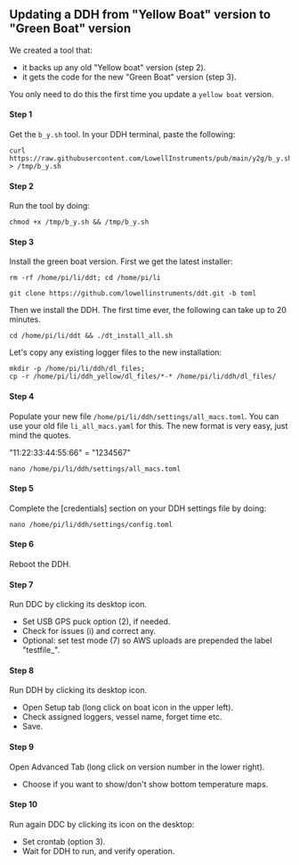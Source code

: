 ## Updating a DDH from "Yellow Boat" version to "Green Boat" version

We created a tool that:
- it backs up any old "Yellow boat" version (step 2).
- it gets the code for the new "Green Boat" version (step 3).

You only need to do this the first time you update a ``yellow boat`` version.

#### Step 1 
Get the ``b_y.sh`` tool. In your DDH terminal, paste the following:
```console
curl https://raw.githubusercontent.com/LowellInstruments/pub/main/y2g/b_y.sh > /tmp/b_y.sh
```

#### Step 2
Run the tool by doing:
```console  
chmod +x /tmp/b_y.sh && /tmp/b_y.sh
```

#### Step 3
Install the green boat version. First we get the latest installer:
```console
rm -rf /home/pi/li/ddt; cd /home/pi/li 
```
```console
git clone https://github.com/lowellinstruments/ddt.git -b toml
```
Then we install the DDH. The first time ever, the following can take up to 20 minutes.
```console
cd /home/pi/li/ddt && ./dt_install_all.sh
```
Let's copy any existing logger files to the new installation:
```console
mkdir -p /home/pi/li/ddh/dl_files;
cp -r /home/pi/li/ddh_yellow/dl_files/*-* /home/pi/li/ddh/dl_files/
```

#### Step 4
Populate your new file ``/home/pi/li/ddh/settings/all_macs.toml``.
You can use your old file ``li_all_macs.yaml`` for this.
The new format is very easy, just mind the quotes.
      
"11:22:33:44:55:66" = "1234567"
```console
nano /home/pi/li/ddh/settings/all_macs.toml
```

#### Step 5
Complete the [credentials] section on your DDH settings file by doing:
```console
nano /home/pi/li/ddh/settings/config.toml
```

#### Step 6
Reboot the DDH.

#### Step 7
Run DDC by clicking its desktop icon.
- Set USB GPS puck option (2), if needed.
- Check for issues (i) and correct any.
- Optional: set test mode (7) so AWS uploads are prepended the label "testfile_".

#### Step 8
Run DDH by clicking its desktop icon.
- Open Setup tab (long click on boat icon in the upper left).
- Check assigned loggers, vessel name, forget time etc.
- Save.

#### Step 9
Open Advanced Tab (long click on version number in the lower right).
- Choose if you want to show/don't show bottom temperature maps.

#### Step 10
Run again DDC by clicking its icon on the desktop:
- Set crontab (option 3).
- Wait for DDH to run, and verify operation.

